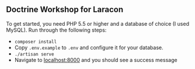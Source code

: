 ## Doctrine Workshop for Laracon

To get started, you need PHP 5.5 or higher and a database of choice (I used MySQL). Run through the following steps:

- `composer install`
- Copy `.env.example` to `.env` and configure it for your database.
- `./artisan serve`
- Navigate to [localhost:8000](http://localhost:8000/) and you should see a success message
